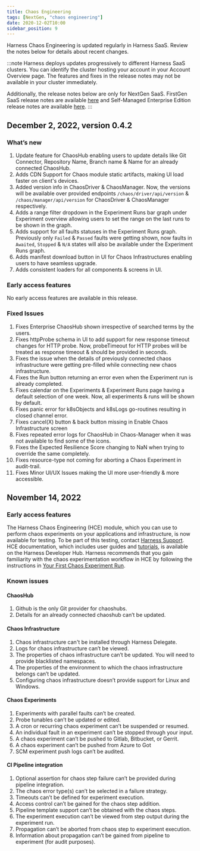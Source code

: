 ```yaml
---
title: Chaos Engineering
tags: [NextGen, "chaos engineering"]
date: 2020-12-02T10:00
sidebar_position: 9
---
```


Harness Chaos Engineering is updated regularly in Harness SaaS. Review the notes below for details about recent changes.

:::note
Harness deploys updates progressively to different Harness SaaS clusters. You can identify the cluster hosting your account in your Account Overview page. The features and fixes in the release notes may not be available in your cluster immediately.

Additionally, the release notes below are only for NextGen SaaS. FirstGen SaaS release notes are available [here](/docs/first-gen/firstgen-release-notes/harness-saa-s-release-notes) and Self-Managed Enterprise Edition release notes are available [here](/release-notes/self-managed-enterprise-edition).
:::

## December 2, 2022, version 0.4.2

### What’s new

1. Update feature for ChaosHub enabling users to update details like Git Connector, Repository Name, Branch name & Name for an already connected ChaosHub.
2. Adds CDN Support for Chaos module static artifacts, making UI load faster on client's devices.
3. Added version info in ChaosDriver & ChaosManager. Now, the versions will be available over provided endpoints `/chaos/driver/api/version` & `/chaos/manager/api/version` for ChaosDriver & ChaosManager respectively.
4. Adds a range filter dropdown in the Experiment Runs bar graph under Experiment overview allowing users to set the range on the last runs to be shown in the graph.
5. Adds support for all faults statuses in the Experiment Runs graph. Previously only `Failed` & `Passed` faults were getting shown, now faults in `Awaited`, `Stopped` & `N/A` states will also be available under the Experiment Runs graph.
6. Adds manifest download button in UI for Chaos Infrastructures enabling users to have seamless upgrade.
7. Adds consistent loaders for all components & screens in UI.

### Early access features

No early access features are available in this release.

### Fixed Issues

1. Fixes Enterprise ChaosHub shown irrespective of searched terms by the users.
2. Fixes httpProbe schema in UI to add support for new response timeout changes for HTTP probe. Now, probeTimeout for HTTP probes will be treated as response timeout & should be provided in seconds.
3. Fixes the issue when the details of previously connected chaos infrastructure were getting pre-filled while connecting new chaos infrastructure.
4. Fixes the Run button returning an error even when the Experiment run is already completed.
5. Fixes calendar on the Experiments & Experiment Runs page having a default selection of one week. Now, all experiments & runs will be shown by default.
6. Fixes panic error for k8sObjects and k8sLogs go-routines resulting in closed channel error.
7. Fixes cancel(X) button & back button missing in Enable Chaos Infrastructure screen
8. Fixes repeated error logs for ChaosHub in Chaos-Manager when it was not available to find some of the icons.
9. Fixes the Expected Resilience Score changing to NaN when trying to override the same completely.
10. Fixes resource-type not coming for aborting a Chaos Experiment in audit-trail.
11. Fixes Minor UI/UX Issues making the UI more user-friendly & more accessible.

## November 14, 2022

### Early access features

The Harness Chaos Engineering (HCE) module, which you can use to perform chaos experiments on your applications and infrastructure, is now available for testing. To be part of this testing, contact [Harness Support](mailto:support@harness.io). HCE documentation, which includes user guides and [tutorials](https://developer.harness.io/tutorials/run-chaos-experiments), is available on the Harness Developer Hub. Harness recommends that you gain familiarity with the chaos experimentation workflow in HCE by following the instructions in [Your First Chaos Experiment Run](https://developer.harness.io/tutorials/run-chaos-experiments/first-chaos-engineering).

### Known issues

#### ChaosHub

1. Github is the only Git provider for chaoshubs.
2. Details for an already connected chaoshub can’t be updated.

#### Chaos Infrastructure

1. Chaos infrastructure can't be installed through Harness Delegate.
2. Logs for chaos infrastructure can’t be viewed.
3. The properties of chaos infrastructure can’t be updated. You will need to provide blacklisted namespaces.
4. The properties of the environment to which the chaos infrastructure belongs can’t be updated.
5. Configuring chaos infrastructure doesn’t provide support for Linux and Windows.

#### Chaos Experiments

1. Experiments with parallel faults can’t be created.
2. Probe tunables can’t be updated or edited.
3. A cron or recurring chaos experiment can’t be suspended or resumed.
4. An individual fault in an experiment can’t be stopped through your input.
5. A chaos experiment can’t be pushed to Gitlab, Bitbucket, or Gerrit.
6. A chaos experiment can’t be pushed from Azure to Got
7. SCM experiment push logs can’t be audited.

#### CI Pipeline integration

1. Optional assertion for chaos step failure can’t be provided during pipeline integration.
2. The chaos error type(s) can’t be selected in a failure strategy.
3. Timeouts can’t be defined for experiment execution.
4. Access control can’t be gained for the chaos step addition.
5. Pipeline template support can’t be obtained with the chaos steps.
6. The experiment execution can’t be viewed from step output during the experiment run.
7. Propagation can’t be aborted from chaos step to experiment execution.
8. Information about propagation can’t be gained from pipeline to experiment (for audit purposes).
